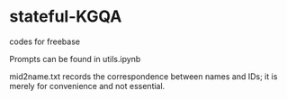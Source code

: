 # stateful-KGQA

codes for freebase

Prompts can be found in utils.ipynb

mid2name.txt records the correspondence between names and IDs; it is merely for convenience and not essential.
